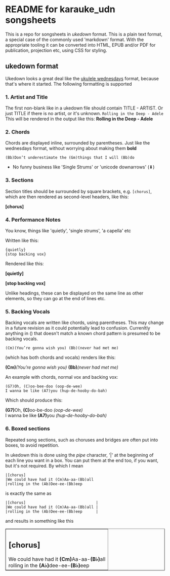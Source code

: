# README for karauke_udn songsheets

This is a repo for songsheets in _ukedown_ format. This is a plain text format, a special case of the commonly used 'markdown' format. With the appropriate tooling it can be converted into HTML, EPUB and/or PDF for publication, projection etc, using CSS for styling.

## ukedown format

Ukedown looks a great deal like the [ukulele wednesdays](http://ukulelewednesdays.com) format, because that's where it started. The following formatting is supported


### 1. Artist and Title

The first non-blank like in a ukedown file should contain TITLE - ARTIST.
Or just TITLE if there is no artist, or it's unknown.
    ```
    Rolling in the Deep - Adele
    ```
This will  be rendered in the output like this:
**Rolling in the Deep - Adele**

### 2. Chords
Chords are displayed inline, surrounded by parentheses. Just like the wednesdays format, without worrying about making them **bold**
 ```
(Bb)Don’t underestimate the (Gm)things that I will (Bb)do
 ```
  - No funny business like 'Single Strums' or 'unicode downarrows' (&#x2B07;)

### 3. Sections
Section titles should be surrounded by square brackets, e.g. `[chorus]`, which are then rendered as second-level headers, like this:

**[chorus]**

### 4. Performance Notes
You know, things like 'quietly', 'single strums', 'a capella' etc

Written like this:

```
{quietly}
{stop backing vox}
```

Rendered like this:

**[quietly]**

**[stop backing vox]**

Unlike headings, these can be displayed on the same line as other elements, so they can go at the end of lines etc.

### 5. Backing Vocals
Backing vocals are written like chords, using parentheses. This may change in a future revision as it could potentially lead to confusion. Currenltly anything in () that doesn't match a known chord pattern is presumed to be backing vocals.

```
(Cm)(You’re gonna wish you) (Bb)(never had met me)
```

(which has both chords and vocals) renders like this:

**(Cm)**_(You’re gonna wish you)_ **(Bb)**_(never had met me)_

An example with chords, normal vox and backing vox:
```
(G7)Oh, (C)oo-bee-doo (oop-de-wee)
I wanna be like (A7)you (hup-de-hooby-do-bah)
```
Which should produce this:

<b>(G7)</b>Oh, <b>(C)</b>oo-be-doo <i>(oop-de-wee)</i><br/>
I wanna be like <b>(A7)</b>you <i>(hup-de-hooby-do-bah)</i><br/>

### 6. Boxed sections
Repeated song sections, such as choruses and bridges are often put into boxes, to avoid repetition.

In ukedown this is done using the _pipe_  character, '|' at the beginning of each line you want in a box. You can put them at the end too, if you want, but it's not required. By which I mean

```
|[chorus]
|We could have had it (Cm)Aa-aa-(Bb)all
|rolling in the (Ab)Dee-ee-(Bb)eep
```

is exactly the same as

```
|[chorus]                               |
|We could have had it (Cm)Aa-aa-(Bb)all |
|rolling in the (Ab)Dee-ee-(Bb)eep      |
```

and results in something like this

<table border="1px solid black" padding="5px" width="80%" margin-left="5%">
<tr>
<td>
<h2>[chorus]</h2>
We could have had it <b>(Cm)</b>Aa-aa-<b>(B&flat;)</b>all</br>
rolling in the <b>(A&flat;)</b>dee-ee-<b>(B&flat;)</b>eep

</td>
<tr>
</table>

